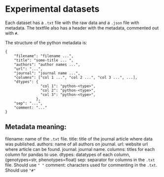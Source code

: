 # Experimental datasets

Each dataset has a `.txt` file with the raw data and a `.json` file with metadata. The textfile also has a header with the metadata, commented out with `#`. 

The structure of the python metadata is:

```
{   
    "filename": "filename ...",
    "title": "some-title ... ",
    "authors": "author names ...",
    "url": "...",
    "journal": "journal name ...",
    "columns": ["col 1 ...", "col 2 ...", "col 3 ...", ...],
    "dtypes": {
                "col 1": "python-<type>",
                "col 2": "python-<type>",
                "col 3": "python-<type>",
              },
    "sep": "...",
    "comment: "..."
}
```

## Metadata meaning:

filename: name of the `.txt` file.
title: title of the journal article where data was published.
authors: name of all authors on journal.
url: website url where article can be found.
journal: journal name.
columns: titles for each column for pandas to use.
dtypes: datatypes of each column, (genotypes=str, phenotypes=float)
sep: separator for columns in the `.txt` file. Should use `" "`
comment: characters used for commenting in the `.txt`. Should use `"#"`
